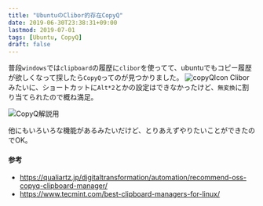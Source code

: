 ```yaml
---
title: "UbuntuのClibor的存在CopyQ"
date: 2019-06-30T23:38:31+09:00
lastmod: 2019-07-01
tags: [Ubuntu, CopyQ]
draft: false
---
```


普段`windows`では`clipboard`の履歴に`clibor`を使ってて、ubuntuでもコピー履歴が欲しくなって探したら`CopyQ`ってのが見つかりました。
![copyQIcon](/resources/copyQ/copyq-icon.png)
Cliborみたいに、ショートカットに`Alt*2`とかの設定はできなかったけど、`無変換`に割り当てられたので概ね満足。

![CopyQ解説用](/resources/copyQ/copyq-setting-point.png)

他にもいろいろな機能があるみたいだけど、とりあえずやりたいことができたのでOK。

#### 参考
- https://qualiartz.jp/digitaltransformation/automation/recommend-oss-copyq-clipboard-manager/
- https://www.tecmint.com/best-clipboard-managers-for-linux/